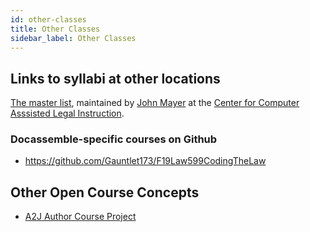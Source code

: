 ```yaml
---
id: other-classes
title: Other Classes
sidebar_label: Other Classes
---
```


## Links to syllabi at other locations

[The master list](https://techforlawstudents.classcaster.net/syllabi-commons/),
maintained by [John Mayer](https://www.cali.org/user/138) at the [Center for
Computer Asssisted Legal Instruction](https://cali.org).

### Docassemble-specific courses on Github

* https://github.com/Gauntlet173/F19Law599CodingTheLaw

## Other Open Course Concepts

* [A2J Author Course Project](https://a2jclinic.classcaster.net/)